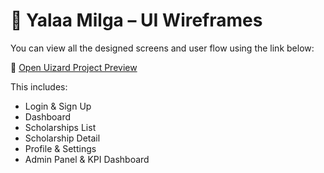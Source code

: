 # 🎨 Yalaa Milga – UI Wireframes

You can view all the designed screens and user flow using the link below:

🔗 [Open Uizard Project Preview](https://app.uizard.io/prototypes/0jB8eZoqVQuKXJz36VGw/player/preview)

This includes:
- Login & Sign Up
- Dashboard
- Scholarships List
- Scholarship Detail
- Profile & Settings
- Admin Panel & KPI Dashboard
